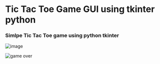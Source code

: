 # Tic Tac Toe Game GUI using tkinter python

### Simlpe Tic Tac Toe game using python tkinter

![image](https://github.com/farzeennimran/Tic-Tac-Toe-Game-GUI-using-tkinter-python/assets/136755585/40584158-6f69-46e4-9033-9a84d9581a49)

![game over](https://github.com/farzeennimran/Tic-Tac-Toe-Game-GUI-using-tkinter-python/assets/136755585/767c7074-9f5a-411d-933e-6a15272f6f35)

